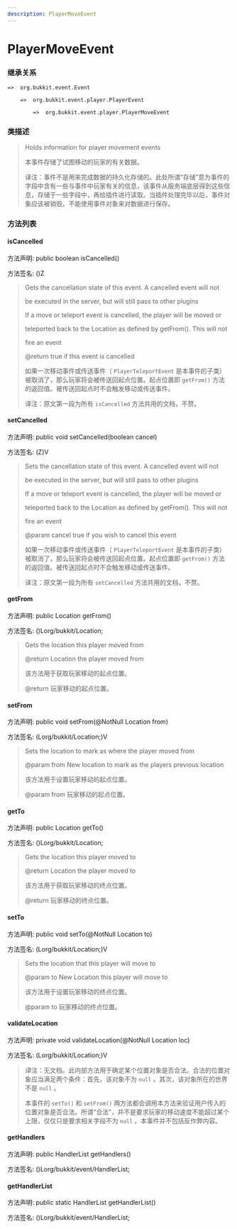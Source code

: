 ```yaml
---
description: PlayerMoveEvent
---
```


# PlayerMoveEvent

### 继承关系

    =>  org.bukkit.event.Event

        =>  org.bukkit.event.player.PlayerEvent

            =>  org.bukkit.event.player.PlayerMoveEvent

### 类描述

> Holds information for player movement events
> 
> <p>
> 
> 本事件存储了试图移动的玩家的有关数据。
> 
> <p>
> 
> 译注：事件不是用来完成数据的持久化存储的。此处所谓“存储”意为事件的字段中含有一些与事件中玩家有关的信息，该事件从服务端底层得到这些信息，存储于一些字段中，再给插件进行读取。当插件处理完毕以后，事件对象应该被销毁。不能使用事件对象来对数据进行保存。

### 方法列表

#### isCancelled

方法声明: public boolean isCancelled()

方法签名: ()Z

> Gets the cancellation state of this event. A cancelled event will not
> 
> be executed in the server, but will still pass to other plugins
> 
> If a move or teleport event is cancelled, the player will be moved or
> 
> teleported back to the Location as defined by getFrom(). This will not
> 
> fire an event
> 
> @return true if this event is cancelled
> 
> <p>
> 
> 如果一次移动事件或传送事件（ `PlayerTeleportEvent` 是本事件的子类）被取消了，那么玩家将会被传送回起点位置。起点位置即 `getFrom()` 方法的返回值。被传送回起点时不会触发移动或传送事件。
> 
> <p>
> 
> 译注：原文第一段为所有 `isCancelled` 方法共用的文档，不赘。

#### setCancelled

方法声明: public void setCancelled(boolean cancel)

方法签名: (Z)V

> Sets the cancellation state of this event. A cancelled event will not
> 
> be executed in the server, but will still pass to other plugins
> 
> If a move or teleport event is cancelled, the player will be moved or
> 
> teleported back to the Location as defined by getFrom(). This will not
> 
> fire an event
> 
> @param cancel true if you wish to cancel this event
> 
> <p>
> 
> 如果一次移动事件或传送事件（ `PlayerTeleportEvent` 是本事件的子类）被取消了，那么玩家将会被传送回起点位置。起点位置即 `getFrom()` 方法的返回值。被传送回起点时不会触发移动或传送事件。
> 
> <p>
> 
> 译注：原文第一段为所有 `setCancelled` 方法共用的文档，不赘。

#### getFrom

方法声明: public Location getFrom()

方法签名: ()Lorg/bukkit/Location;

> Gets the location this player moved from
> 
> @return Location the player moved from
> 
> <p>
> 
> 该方法用于获取玩家移动的起点位置。
> 
> @return 玩家移动的起点位置。

#### setFrom

方法声明: public void setFrom(@NotNull Location from)

方法签名: (Lorg/bukkit/Location;)V

> Sets the location to mark as where the player moved from
> 
> @param from New location to mark as the players previous location
> 
> <p>
> 
> 该方法用于设置玩家移动的起点位置。
> 
> @param from 玩家移动的起点位置。

#### getTo

方法声明: public Location getTo()

方法签名: ()Lorg/bukkit/Location;

> Gets the location this player moved to
> 
> @return Location the player moved to
> 
> <p>
> 
> 该方法用于获取玩家移动的终点位置。
> 
> @return 玩家移动的终点位置。

#### setTo

方法声明: public void setTo(@NotNull Location to)

方法签名: (Lorg/bukkit/Location;)V

> Sets the location that this player will move to
> 
> @param to New Location this player will move to
> 
> <p>
> 
> 该方法用于设置玩家移动的终点位置。
> 
> @param to 玩家移动的终点位置。

#### validateLocation

方法声明: private void validateLocation(@NotNull Location loc)

方法签名: (Lorg/bukkit/Location;)V

> 译注：无文档。此内部方法用于确定某个位置对象是否合法。合法的位置对象应当满足两个条件：首先，该对象不为 `null` 。其次，该对象所在的世界不是 `null` 。
> 
> 本事件的 `setTo()` 和 `setFrom()` 两方法都会调用本方法来验证用户传入的位置对象是否合法。所谓“合法”，并不是要求玩家的移动速度不能超过某个上限，仅仅只是要求相关字段不为 `null` 。本事件并不包括反作弊内容。

#### getHandlers

方法声明: public HandlerList getHandlers()

方法签名: ()Lorg/bukkit/event/HandlerList;

#### getHandlerList

方法声明: public static HandlerList getHandlerList()

方法签名: ()Lorg/bukkit/event/HandlerList;